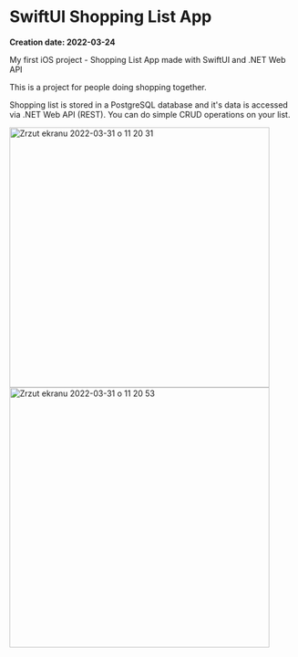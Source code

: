 # SwiftUI Shopping List App
**Creation date: 2022-03-24**

My first iOS project - Shopping List App made with SwiftUI and .NET Web API

This is a project for people doing shopping together. 

Shopping list is stored in a PostgreSQL database and it's data is accessed via .NET Web API (REST). You can do simple CRUD operations on your list.

<img width="456" alt="Zrzut ekranu 2022-03-31 o 11 20 31" src="https://user-images.githubusercontent.com/66919607/161023499-9e3bf644-3017-46d8-aff3-d017e51ef0f7.png">
<img width="456" alt="Zrzut ekranu 2022-03-31 o 11 20 53" src="https://user-images.githubusercontent.com/66919607/161023536-cfa081e7-5ce9-4cfc-9187-b6586dc0f4ec.png">
